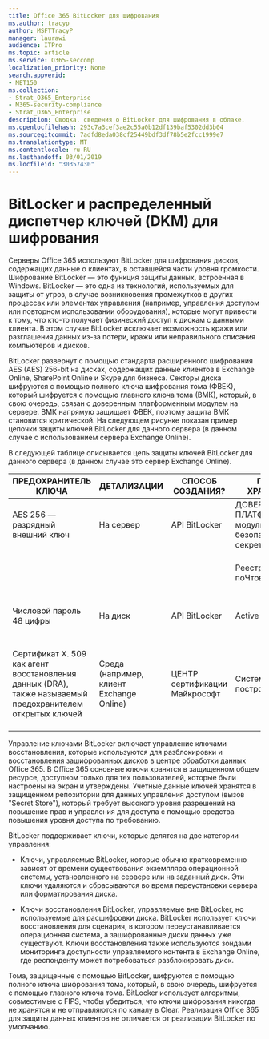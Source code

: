 ```yaml
---
title: Office 365 BitLocker для шифрования
ms.author: tracyp
author: MSFTTracyP
manager: laurawi
audience: ITPro
ms.topic: article
ms.service: O365-seccomp
localization_priority: None
search.appverid:
- MET150
ms.collection:
- Strat_O365_Enterprise
- M365-security-compliance
- Strat_O365_Enterprise
description: Сводка. сведения о BitLocker для шифрования в облаке.
ms.openlocfilehash: 293c7a3cef3ae2c55a0b12df139baf5302dd3b04
ms.sourcegitcommit: 7adfd8eda038cf25449bdf3df78b5e2fcc1999e7
ms.translationtype: MT
ms.contentlocale: ru-RU
ms.lasthandoff: 03/01/2019
ms.locfileid: "30357430"
---
```

# <a name="bitlocker-and-distributed-key-manager-dkm-for-encryption"></a>BitLocker и распределенный диспетчер ключей (DKM) для шифрования

Серверы Office 365 используют BitLocker для шифрования дисков, содержащих данные о клиентах, в оставшейся части уровня громкости. Шифрование BitLocker — это функция защиты данных, встроенная в Windows. BitLocker — это одна из технологий, используемых для защиты от угроз, в случае возникновения промежутков в других процессах или элементах управления (например, управления доступом или повторном использовании оборудования), которые могут привести к тому, что кто-то получает физический доступ к дискам с данными клиента. В этом случае BitLocker исключает возможность кражи или разглашения данных из-за потери, кражи или неправильного списания компьютеров и дисков.

BitLocker развернут с помощью стандарта расширенного шифрования AES (AES) 256-bit на дисках, содержащих данные клиентов в Exchange Online, SharePoint Online и Skype для бизнеса. Секторы диска шифруются с помощью полного ключа шифрования тома (ФВЕК), который шифруется с помощью главного ключа тома (ВМК), который, в свою очередь, связан с доверенным платформенным модулем на сервере. ВМК напрямую защищает ФВЕК, поэтому защита ВМК становится критической. На следующем рисунке показан пример цепочки защиты ключей BitLocker для данного сервера (в данном случае с использованием сервера Exchange Online).

В следующей таблице описывается цепь защиты ключей BitLocker для данного сервера (в данном случае это сервер Exchange Online).

| ПРЕДОХРАНИТЕЛЬ КЛЮЧА | ДЕТАЛИЗАЦИИ | СПОСОБ СОЗДАНИЯ? | ГДЕ ОН ХРАНИТСЯ? | ЗАЩИТИТЬ |
|--------------------------------------------------------------------------------|-------------------------------------------------|----------------|-------------------------|--------------------------------------------------------------------------------------------------|
| AES 256 — разрядный внешний ключ | На сервер | API BitLocker | ДОВЕРЕНный ПЛАТФОРМЕНный модуль или безопасный секрет | Защищенное хранилище или управление доступом |
|  |  |  | Реестр сервера поЧтовых ящиков | Шифрование ДОВЕРЕНного ПЛАТФОРМЕНного модуля |
| Числовой пароль 48 цифры | На диск | API BitLocker | Active Directory | Защищенное хранилище или управление доступом |
| Сертификат X. 509 как агент восстановления данных (DRA), также называемый предохранителем открытых ключей | Среда (например, клиент Exchange Online) | ЦЕНТР сертификации Майкрософт | Система построения | Ни один пользователь не имеет полного пароля для закрытого ключа. Пароль находится в разделе физическая защита. |


Управление ключами BitLocker включает управление ключами восстановления, которые используются для разблокировки и восстановления зашифрованных дисков в центре обработки данных Office 365. В Office 365 основные ключи хранятся в защищенном общем ресурсе, доступном только для тех пользователей, которые были настроены на экран и утверждены. Учетные данные ключей хранятся в защищенном репозитории для данных управления доступом (вызов "Secret Store"), который требует высокого уровня разрешений на повышение прав и управления для доступа с помощью средства повышения уровня доступа по требованию.

BitLocker поддерживает ключи, которые делятся на две категории управления:

- Ключи, управляемые BitLocker, которые обычно кратковременно зависят от времени существования экземпляра операционной системы, установленного на сервере или на заданный диск. Эти ключи удаляются и сбрасываются во время переустановки сервера или форматирования диска.

- Ключи восстановления BitLocker, управляемые вне BitLocker, но используемые для расшифровки диска. BitLocker использует ключи восстановления для сценария, в котором переустанавливается операционная система, а зашифрованные диски данных уже существуют. Ключи восстановления также используются зондами мониторинга доступности управляемого контента в Exchange Online, где респонденту может потребоваться разблокировать диск.

Тома, защищенные с помощью BitLocker, шифруются с помощью полного ключа шифрования тома, который, в свою очередь, шифруется с помощью главного ключа тома. BitLocker использует алгоритмы, совместимые с FIPS, чтобы убедиться, что ключи шифрования никогда не хранятся и не отправляются по каналу в Clear. Реализация Office 365 для защиты данных клиентов не отличается от реализации BitLocker по умолчанию.